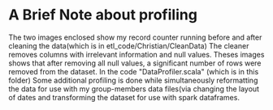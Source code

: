 <h1>A Brief Note about profiling</h1>

<p>The two images enclosed show my record counter running before and after cleaning the data(which is in etl_code/Christian/CleanData) The cleaner removes columns with irrelevant information and null values. Theses images shows that after removing all null values, a significant number of rows were removed from the dataset. In the code "DataProfiler.scala" (which is in this folder) Some additional profiling is done while simultaneously reformatting the data for use with my group-members data files(via changing the layout of dates and transforming the dataset for use with spark dataframes.</p>

